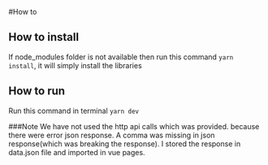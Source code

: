 #How to
## How to install
If node_modules folder is not available then run this command
`yarn install`, it will simply install the libraries
## How to run
Run this command in terminal `yarn dev`

###Note
We have not used the http api calls which was provided. because there were error json response. A comma was missing in json response(which was breaking the response). 
I stored the response in data.json file and imported in vue pages.